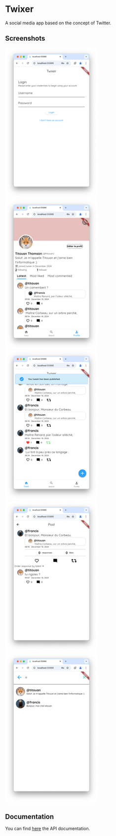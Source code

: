 # Twixer
A social media app based on the concept of Twitter.

## Screenshots

<img src="Screenshots/withoutline/1.png" width="300" /> <img src="Screenshots/withoutline/2.png" width="300" />
<img src="Screenshots/withoutline/3.png" width="300" />
<img src="Screenshots/withoutline/4.png" width="300" />
<img src="Screenshots/withoutline/5.png" width="300" />

## Documentation

You can find [here](Server/doc.md) the API documentation.
